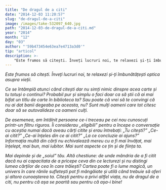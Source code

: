 ```yaml
---
title: "De dragul de a citi"
date: "2014-12-03 11:20:57"
slug: "de-dragul-de-a-citi"
image: /images/take-532097_640.jpg
path: "2014-12-03-de-dragul-de-a-citi.md"
year: "2014"
month: "12"
day: "03"
author: "'59b473454e63ea7e4713a3d0'"
tip: "articol"
description: >-
    "Este frumos să citești. Înveți lucruri noi, te relaxezi și-ți îmbunătățești optica asupra vieții. Ce se întâmplă atunci când citești dar nu simți nimic dinspre acea carte și tu totuși o continui? Pro"
---
```

<div class="kg-card-markdown"><p><em>Este frumos să citești. Înveți lucruri noi, te relaxezi și-ți îmbunătățești optica asupra vieții. </em></p>
<p><em>Ce se întâmplă atunci când citești dar nu simți nimic dinspre acea carte și tu totuși o continui? Probabil pur și simplu o faci doar ca să știi că ai mai bifat un titlu de carte în biblioteca ta? Sau poate că vrei să te convingi că nu ai dat banii degeaba pe aceasta, nu?</em> <em>Sunt mulți oameni care tot citesc doar să se autovalideze ca oameni culți. </em></p>
<p><em>De asemenea, am întâlnit persoane ce-i treceau pe cei nou cunoscuți printr-un filtru riguros. Îi considerau „eligibili” pentru a începe o conversație cu aceștia numai dacă aveau cărți citite și erau întrebați: „Tu citești?” „Ce-ai citit?” „Ce-ai înțeles din ce ai citit?” „La ce concluzie ai ajuns?” </em> <em>Informația multă din cărți nu echivalează mereu cu a fi mai învățat, mai înțelept, mai bun, mai iubitor. Mai sunt aspecte ce țin și de ființa ta. </em></p>
<p><em>Mai depinde și de „soiul” tău.</em> <em>Altă chestiune: de unde mândria de a fi citit dacă nu ai capacitata de a pricepe ceva din ce lecturezi și nu distingi lumea cărților de cea în care trăiești?</em> <em>Cartea poate fi o lume magică, un univers în care rănile sufletești pot fi mângâiate și utilă când trebuie să oferi și altora cunoașterea ta. Citești pentru a privi altfel viața, nu de dragul de a citi, nu pentru că așa se poartă sau pentru că așa-i bine!</em></p>
</div>
    